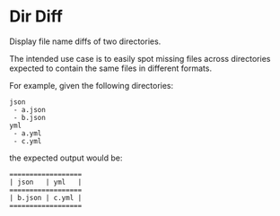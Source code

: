 # Dir Diff

Display file name diffs of two directories.

The intended use case is to easily spot missing files across directories expected to contain the same files in different formats.

For example, given the following directories:

```
json
 - a.json
 - b.json
yml
 - a.yml
 - c.yml
```

the expected output would be:

```
==================
| json   | yml   |
==================
| b.json | c.yml |
==================
```
